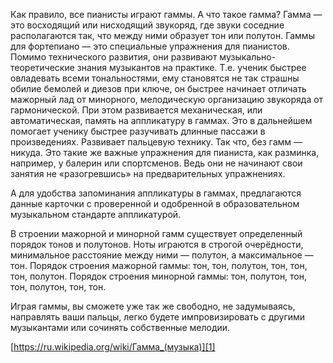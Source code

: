 Как правило, все пианисты играют гаммы. А что такое гамма? Гамма — это восходящий или нисходящий звукоряд, где звуки соседние располагаются так, что между ними образует тон или полутон. Гаммы для фортепиано — это специальные упражнения для пианистов. Помимо технического развития, они развивают музыкально-теоретические знания музыкантов на практике. Т.е. ученик быстрее овладевать всеми тональностями, ему становятся не так страшны обилие бемолей и диезов при ключе, он быстрее начинает отличать мажорный лад от минорного, мелодическую организацию звукоряда от гармонической. При этом развивается механическая, или автоматическая, память на аппликатуру в гаммах. Это в дальнейшем помогает ученику быстрее разучивать длинные пассажи в произведениях. Развивает пальцевую технику. Так что, без гамм — никуда. Это такие же важные упражнения для пианиста, как разминка, например, у балерин или спортсменов. Ведь они не начинают свои занятия не «разогревшись» на предварительных упражнениях.

А для удобства запоминания аппликатуры в гаммах, предлагаются данные карточки с проверенной и одобренной в образовательном музыкальном стандарте аппликатурой.

В строении мажорной и минорной гамм существует определенный порядок тонов и полутонов. Ноты играются в строгой очерёдности, минимальное расстояние между ними — полутон, а максимальное — тон. Порядок строения мажорной гаммы: тон, тон, полутон, тон, тон, тон, полутон. Порядок строения минорной гаммы: тон, полутон, тон, тон, полутон, тон, тон.

Играя гаммы, вы сможете уже так же свободно, не задумываясь, направлять ваши пальцы, легко будете импровизировать с другими музыкантами или сочинять собственные мелодии.

[https://ru.wikipedia.org/wiki/Гамма_(музыка)][1]

[1]: https://ru.wikipedia.org/wiki/%D0%93%D0%B0%D0%BC%D0%BC%D0%B0_(%D0%BC%D1%83%D0%B7%D1%8B%D0%BA%D0%B0)

